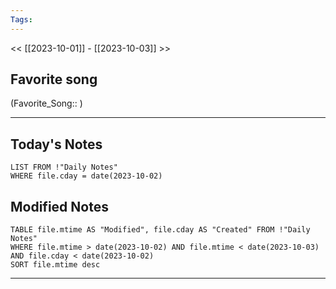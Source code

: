 ```yaml
---
Tags:
---
```

<< [[2023-10-01]] - [[2023-10-03]] >>
## Favorite song
(Favorite_Song:: )

___
## Today's Notes
```dataview
LIST FROM !"Daily Notes"
WHERE file.cday = date(2023-10-02)
```
## Modified Notes
```dataview
TABLE file.mtime AS "Modified", file.cday AS "Created" FROM !"Daily Notes" 
WHERE file.mtime > date(2023-10-02) AND file.mtime < date(2023-10-03) AND file.cday < date(2023-10-02)
SORT file.mtime desc
```
___
